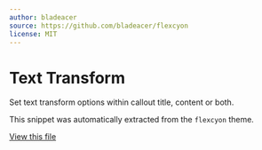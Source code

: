 ```yaml
---
author: bladeacer
source: https://github.com/bladeacer/flexcyon
license: MIT
---
```


# Text Transform

Set text transform options within callout title, content or both.

This snippet was automatically extracted from the `flexcyon` theme.

[View this file](./text-transform.css)
